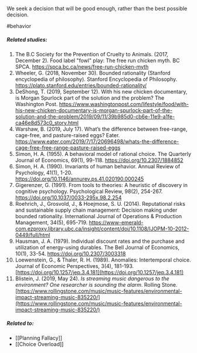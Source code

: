 We seek a decision that will be good enough, rather than the best possible decision.

#behavior 

##### Related studies: 

1. The B.C Society for the Prevention of Cruelty to Animals. (2017, December 2). Food label "fowl" play: The free run chicken myth. BC SPCA. https://spca.bc.ca/news/free-run-chicken-myth
2. Wheeler, G. (2018, November 30). Bounded rationality (Stanford encyclopedia of philosophy). Stanford Encyclopedia of Philosophy. https://plato.stanford.edu/entries/bounded-rationality/
3. DeShong, T. (2019, September 12). With his new chicken documentary, is Morgan Spurlock part of the solution and the problem? The Washington Post. https://www.washingtonpost.com/lifestyle/food/with-his-new-chicken-documentary-is-morgan-spurlock-part-of-the-solution-and-the-problem/2019/09/11/39b985d0-cb6e-11e9-a1fe-ca46e8d573c0_story.html
4. Warshaw, B. (2019, July 17). What’s the difference between free-range, cage-free, and pasture-raised eggs? Eater. https://www.eater.com/2019/7/17/20696498/whats-the-difference-cage-free-free-range-pasture-raised-eggs
5. Simon, H. A. (1955). A behavioral model of rational choice. The Quarterly Journal of Economics, 69(1), 99-118. https://doi.org/10.2307/1884852
6. Simon, H. A. (1990). Invariants of human behavior. Annual Review of Psychology, 41(1), 1-20. https://doi.org/10.1146/annurev.ps.41.020190.000245
7. Gigerenzer, G. (1991). From tools to theories: A heuristic of discovery in cognitive psychology. Psychological Review, 98(2), 254-267. https://doi.org/10.1037/0033-295x.98.2.254
8. Roehrich, J., Grosvold, J., & Hoejmose, S. U. (2014). Reputational risks and sustainable supply chain management: Decision making under bounded rationality. International Journal of Operations & Production Management, 34(5), 695-719. https://www-emerald-com.ezproxy.library.ubc.ca/insight/content/doi/10.1108/IJOPM-10-2012-0449/full/html
9. Hausman, J. A. (1979). Individual discount rates and the purchase and utilization of energy-using durables. The Bell Journal of Economics, 10(1), 33-54. https://doi.org/10.2307/3003318
10. Loewenstein, G., & Thaler, R. H. (1989). Anomalies: Intertemporal choice. Journal of Economic Perspectives, 3(4), 181-193. [https://doi.org/10.1257/jep.3.4.181](https://doi.org/10.1257/jep.3.4.181)
11. Blistein, J. (2019, May 24). _Is streaming music dangerous to the environment? One researcher is sounding the alarm_. Rolling Stone. [https://www.rollingstone.com/music/music-features/environmental-impact-streaming-music-835220/](https://www.rollingstone.com/music/music-features/environmental-impact-streaming-music-835220/)

##### Related to:

- [[Planning Fallacy]] 
- [[Choice Overload]] 